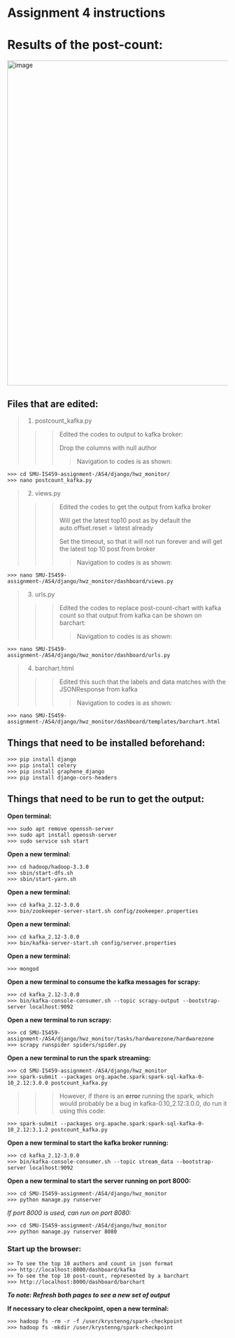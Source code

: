 # Assignment 4 instructions

# Results of the post-count:
<img width="743" alt="image" src="https://user-images.githubusercontent.com/79707828/142147090-ed41bdfb-2378-4c83-9a22-f7833f861bdd.png">


## Files that are edited:

> 1. postcount_kafka.py
> >> Edited the codes to output to kafka broker:
> >> 
> >> Drop the columns with null author
> >> > Navigation to codes is as shown:
```
>>> cd SMU-IS459-assignment-/AS4/django/hwz_monitor/
>>> nano postcount_kafka.py
```

> 2. views.py
> >> Edited the codes to get the output from kafka broker
> >> 
> >> Will get the latest top10 post as by default the auto.offset.reset = latest already
> >> 
> >> Set the timeout, so that it will not run forever and will get the latest top 10 post from broker
> >> > Navigation to codes is as shown:
```
>>> nano SMU-IS459-assignment-/AS4/django/hwz_monitor/dashboard/views.py
```

> 3. urls.py
>  >> Edited the codes to replace post-count-chart with kafka count so that output from kafka can be shown on barchart:
>  >> > Navigation to codes is as shown:
```
>>> nano SMU-IS459-assignment-/AS4/django/hwz_monitor/dashboard/urls.py 
```

> 4. barchart.html
> >> Edited this such that the labels and data matches with the JSONResponse from kafka
> >> > Navigation to codes is as shown:
```
>>> nano SMU-IS459-assignment-/AS4/django/hwz_monitor/dashboard/templates/barchart.html
```

## Things that need to be installed beforehand:
```
>>> pip install django
>>> pip install celery
>>> pip install graphene_django
>>> pip install django-cors-headers
```

## Things that need to be run to get the output:

**Open terminal:**
```
>>> sudo apt remove openssh-server
>>> sudo apt install openssh-server
>>> sudo service ssh start
```

**Open a new terminal:**
```
>>> cd hadoop/hadoop-3.3.0
>>> sbin/start-dfs.sh
>>> sbin/start-yarn.sh
```

**Open a new terminal:**
```
>>> cd kafka_2.12-3.0.0
>>> bin/zookeeper-server-start.sh config/zookeeper.properties
```

**Open a new terminal:**
```
>>> cd kafka_2.12-3.0.0
>>> bin/kafka-server-start.sh config/server.properties
```

**Open a new terminal:**
```
>>> mongod
```

**Open a new terminal to consume the kafka messages for scrapy:**
```
>>> cd kafka_2.12-3.0.0
>>> bin/kafka-console-consumer.sh --topic scrapy-output --bootstrap-server localhost:9092
```

**Open a new terminal to run scrapy:**
```
>>> cd SMU-IS459-assignment-/AS4/django/hwz_monitor/tasks/hardwarezone/hardwarezone
>>> scrapy runspider spiders/spider.py
```

**Open a new terminal to run the spark streaming:**
```
>>> cd SMU-IS459-assignment-/AS4/django/hwz_monitor
>>> spark-submit --packages org.apache.spark:spark-sql-kafka-0-10_2.12:3.0.0 postcount_kafka.py
```
>>> However, if there is an **error** running the spark, which would probably be a bug in kafka-0.10_2.12:3.0.0, do run it using this code:
```
>>> spark-submit --packages org.apache.spark:spark-sql-kafka-0-10_2.12:3.1.2 postcount_kafka.py
```

**Open a new terminal to start the kafka broker running:**
```
>>> cd kafka_2.12-3.0.0
>>> bin/kafka-console-consumer.sh --topic stream_data --bootstrap-server localhost:9092
```

**Open a new terminal to start the server running on port 8000:**
```
>>> cd SMU-IS459-assignment-/AS4/django/hwz_monitor
>>> python manage.py runserver
```
*If port 8000 is used, can run on port 8080:*
```
>>> cd SMU-IS459-assignment-/AS4/django/hwz_monitor
>>> python manage.py runserver 8080
```

### Start up the browser:
```
>> To see the top 10 authors and count in json format
>>> http://localhost:8000/dashboard/kafka
>> To see the top 10 post-count, represented by a barchart
>>> http://localhost:8000/dashboard/barchart
```
***To note: Refresh both pages to see a new set of output***

**If necessary to clear checkpoint, open a new terminal:**
```
>>> hadoop fs -rm -r -f /user/krystenng/spark-checkpoint
>>> hadoop fs -mkdir /user/krystenng/spark-checkpoint
```







